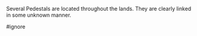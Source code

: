 Several Pedestals are located throughout the lands. They are clearly linked in some unknown manner.



#ignore 